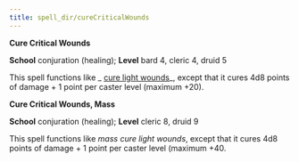 ```yaml
---
title: spell_dir/cureCriticalWounds
---
```

 **Cure Critical Wounds**

**School** conjuration (healing); **Level** bard 4, cleric 4, druid 5

This spell functions like _ [cure light wounds](cureLightWounds#_cure-light-wounds)_, except that it cures 4d8 points of damage + 1 point per caster level (maximum +20).

**Cure Critical Wounds, Mass**

**School** conjuration (healing); **Level** cleric 8, druid 9

This spell functions like _mass cure light wounds_, except that it cures 4d8 points of damage + 1 point per caster level (maximum +40.

